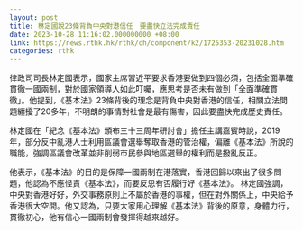 ```yaml
---
layout: post
title: 林定國說23條背負中央對港信任　要盡快立法完成責任
date: 2023-10-28 11:16:02.000000000 +08:00
link: https://news.rthk.hk/rthk/ch/component/k2/1725353-20231028.htm
categories: rthk
---
```


律政司司長林定國表示，國家主席習近平要求香港要做到四個必須，包括全面準確貫徹一國兩制，對於國家領導人如此叮囑，應思考是否未有做到「全面準確貫徹」。他提到，《基本法》23條背後的理念是背負中央對香港的信任，相關立法問題纏擾了20多年，不明朗的事情對社會是最有傷害，因此要盡快完成歷史責任。

林定國在「紀念《基本法》頒布三十三周年研討會」擔任主講嘉賓時說，2019年，部分反中亂港人士利用區議會選舉奪取香港的管治權，偏離《基本法》所說的職能，強調區議會改革並非削弱市民參與地區選舉的權利而是撥亂反正。

他表示，《基本法》的目的是保障一國兩制在港落實，香港回歸以來出了很多問題，他認為不應怪責《基本法》，而要反思有否履行好《基本法》。 林定國強調，中央對香港好好，外交事務原則上不屬於香港的事權，但在對外關係上，中央給予香港很大空間。他又認為，只要大家用心理解《基本法》背後的原意，身體力行，貫徹初心，他有信心一國兩制會發揮得越來越好。
